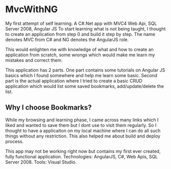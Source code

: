 # MvcWithNG
My first attempt of self learning. A C#.Net app with MVC4 Web Api, SQL Server 2008, Angular JS
To start learning what is not being taught, I thought to create an application from step 0 and build it step by step.
The name denotes MVC from C# and NG denotes the AngularJS role.

This would enlighten me with knowledge of what and how to create an application from scratch, some wrongs which would make me learn my mistakes and correct them.

This application has 2 parts. One part contains some tutorials on Angular JS basics which I found somewhere and help me learn some basic.
Second part is the actual application where I tried to create a basic CRUD application which would list some saved bookmarks, add/update/delete the list.

## Why I choose Bookmarks?

While my browsing and learning phase, I came across many links which I liked and wanted to save them but I dont use to visit them regularly. So I thought to have a applicaiton on my local machine where I can do all such things without any restriction.
This also helped me about build and deploy process.

This app may not be working right now but contains my first ever created, fully functional application.
Technologies: AngularJS, C#, Web Apis, SQL Server 2008.
Tools: Visual Studio.
